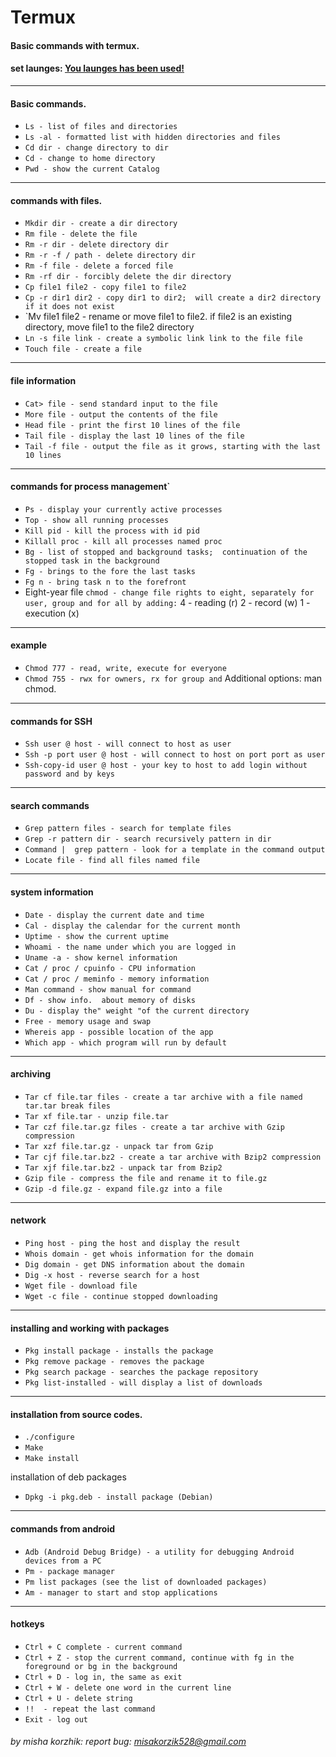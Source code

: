 # Termux
#### Basic commands with termux.
#### set launges: <a href="You launges has been used!">You launges has been used!</a>
---
   #### Basic commands.
   * `Ls - list of files and directories`
   * `Ls -al - formatted list with hidden directories and files`
   * `Cd dir - change directory to dir`
   * `Cd - change to home directory`
   * `Pwd - show the current Catalog`

   ---
   #### commands with files.
   * `Mkdir dir - create a dir directory`
   * `Rm file - delete the file`
   * `Rm -r dir - delete directory dir`
   * `Rm -r -f / path - delete directory dir`
   * `Rm -f file - delete a forced file`
   * `Rm -rf dir - forcibly delete the dir directory`
   * `Cp file1 file2 - copy file1 to file2`
   * `Cp -r dir1 dir2 - copy dir1 to dir2;  will create a dir2 directory if it does not exist`
   * `Mv file1 file2 - rename or move file1 to file2.  if file2 is an existing directory, move file1 to the file2 directory
   * `Ln -s file link - create a symbolic link link to the file file`
   * `Touch file - create a file`

   ---
   #### file information
   * `Cat> file - send standard input to the file`
   * `More file - output the contents of the file`
   * `Head file - print the first 10 lines of the file`
   * `Tail file - display the last 10 lines of the file`
   * `Tail -f file - output the file as it grows, starting with the last 10 lines`

   ---
   #### commands for process management`
   * `Ps - display your currently active processes`
   * `Top - show all running processes`
   * `Kill pid - kill the process with id pid`
   * `Killall proc - kill all processes named proc`
   * `Bg - list of stopped and background tasks;  continuation of the stopped task in the background`
   * `Fg - brings to the fore the last tasks`
   * `Fg n - bring task n to the forefront`
   * Eight-year file `chmod - change file rights to eight, separately for user, group and for all by adding:`
   4 - reading (r)
   2 - record (w)
   1 - execution (x)

   ---
   #### example
   * `Chmod 777 - read, write, execute for everyone`
   * `Chmod 755 - rwx for owners, rx for group and`
   Additional options: man chmod.

   ---
   #### commands for SSH

   * `Ssh user @ host - will connect to host as user`
   * `Ssh -p port user @ host - will connect to host on port port as user`
   * `Ssh-copy-id user @ host - your key to host to add login without password and by keys`

   ---
   #### search commands
   * `Grep pattern files - search for template files`
   * `Grep -r pattern dir - search recursively pattern in dir`
   * `Command |  grep pattern - look for a template in the command output`
   * `Locate file - find all files named file`

   ---
   #### system information
   * `Date - display the current date and time`
   * `Cal - display the calendar for the current month`
   * `Uptime - show the current uptime`
   * `Whoami - the name under which you are logged in`
   * `Uname -a - show kernel information`
   * `Cat / proc / cpuinfo - CPU information`
   * `Cat / proc / meminfo - memory information`
   * `Man command - show manual for command`
   * `Df - show info.  about memory of disks`
   * `Du - display the" weight "of the current directory`
   * `Free - memory usage and swap`
   * `Whereis app - possible location of the app`
   * `Which app - which program will run by default`

   ---
   #### archiving
   * `Tar cf file.tar files - create a tar archive with a file named tar.tar break files`
   * `Tar xf file.tar - unzip file.tar`
   * `Tar czf file.tar.gz files - create a tar archive with Gzip compression`
   * `Tar xzf file.tar.gz - unpack tar from Gzip`
   * `Tar cjf file.tar.bz2 - create a tar archive with Bzip2 compression`
   * `Tar xjf file.tar.bz2 - unpack tar from Bzip2`
   * `Gzip file - compress the file and rename it to file.gz`
   * `Gzip -d file.gz - expand file.gz into a file`

   ---
   #### network
   * `Ping host - ping the host and display the result`
   * `Whois domain - get whois information for the domain`
   * `Dig domain - get DNS information about the domain`
   * `Dig -x host - reverse search for a host`
   * `Wget file - download file`
   * `Wget -c file - continue stopped downloading`

   ---
   #### installing and working with packages
   * `Pkg install package - installs the package`
   * `Pkg remove package - removes the package`
   * `Pkg search package - searches the package repository`
   * `Pkg list-installed - will display a list of downloads`

   ---
   #### installation from source codes.
   * `./configure`
   * `Make`
   * `Make install`

   installation of deb packages

   * `Dpkg -i pkg.deb - install package (Debian)`

   ---
   #### commands from android
   * `Adb (Android Debug Bridge) - a utility for debugging Android devices from a PC`
   * `Pm - package manager`
   * `Pm list packages (see the list of downloaded packages)`
   * `Am - manager to start and stop applications`

   ---
   #### hotkeys
   * `Ctrl + C complete - current command`
   * `Ctrl + Z - stop the current command, continue with fg in the foreground or bg in the background`
   * `Ctrl + D - log in, the same as exit`
   * `Ctrl + W - delete one word in the current line`
   * `Ctrl + U - delete string`
   * `!!  - repeat the last command`
   * `Exit - log out`
###### by misha korzhik: report bug: misakorzik528@gmail.com
